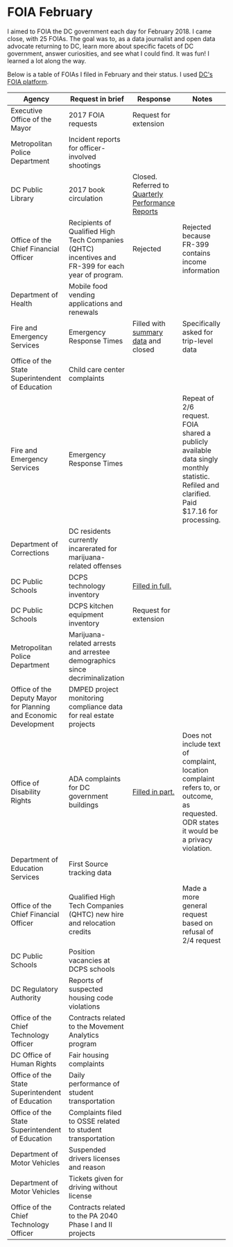 # FOIA February
I aimed to FOIA the DC government each day for February 2018. I came close, with 25 FOIAs. The goal was to, as a data journalist and open data advocate returning to DC, learn more about specific facets of DC government, answer curiosities, and see what I could find. It was fun! I learned a lot along the way.

Below is a table of FOIAs I filed in February and their status. I used [DC's FOIA platform](https://foia-dc.gov/app/palLogin.aspx). 

| Agency                                                           | Request in brief                                                                                   | Response                                                                                                           | Notes                                                                                                                                     |
|------------------------------------------------------------------|----------------------------------------------------------------------------------------------------|--------------------------------------------------------------------------------------------------------------------|-------------------------------------------------------------------------------------------------------------------------------------------|
| Executive Office of the Mayor                                    | 2017 FOIA requests                                                                                 | Request for extension                                                                                              |                                                                                                                                           |
| Metropolitan Police Department                                   | Incident reports for officer-involved shootings                                                    |                                                                                                                    |                                                                                                                                           |
| DC Public Library                                                | 2017 book circulation                                                                              | Closed. Referred to [Quarterly Performance Reports](https://www.dclibrary.org/search/node/Quarterly%20Performance) |                                                                                                                                           |
| Office of the Chief Financial Officer                            | Recipients of Qualified High Tech Companies (QHTC) incentives and FR-399 for each year of program. | Rejected                                                                                                           | Rejected because FR-399 contains income information                                                                                       |
| Department of Health                                             | Mobile food vending applications and renewals                                                      |                                                                                                                    |                                                                                                                                           |
| Fire and Emergency Services                                      | Emergency Response Times                                                                           | Filled with [summary data](https://fems.dc.gov/page/ems-response-time) and closed                                  | Specifically asked for trip-level data                                                                                                    |
| Office of the State Superintendent of Education                  | Child care center complaints                                                                       |                                                                                                                    |                                                                                                                                           |
| Fire and Emergency Services                                      | Emergency Response Times                                                                           |                                                                                                                    | Repeat of 2/6 request. FOIA shared a publicly available data singly monthly statistic. Refiled and clarified. Paid $17.16 for processing. |
| Department of Corrections                                        | DC residents currently incarerated for marijuana-related offenses                                  |                                                                                                                    |                                                                                                                                           |
| DC Public Schools                                                | DCPS technology inventory                                                                          | [Filled in full.](https://github.com/katerabinowitz/FOIA-Requests/tree/master/DCPS_Tech_Inventory)                                                                                                    |                                                                                                                                           |
| DC Public Schools                                                | DCPS kitchen equipment inventory                                                                   | Request for extension                                                                                              |                                                                                                                                           |
| Metropolitan Police Department                                   | Marijuana-related arrests and arrestee demographics since decriminalization                        |                                                                                                                    |                                                                                                                                           |
| Office of the Deputy Mayor for Planning and Economic Development | DMPED project monitoring compliance data for real estate projects                                  |                                                                                                                    |                                                                                                                                           |
| Office of Disability Rights                                      | ADA complaints for DC government buildings                                                         | [Filled in part.](https://github.com/katerabinowitz/FOIA-Requests/tree/master/DC_Govt_ADA_Complaints)                                                                                                    | Does not include text of complaint, location complaint refers to, or outcome, as requested. ODR states it would be a privacy violation.   |
| Department of Education Services                                 | First Source tracking data                                                                         |                                                                                                                    |                                                                                                                                           |
| Office of the Chief Financial Officer                            | Qualified High Tech Companies (QHTC) new hire and relocation credits                               |                                                                                                                    | Made a more general request based on refusal of 2/4 request                                                                               |
| DC Public Schools                                                | Position vacancies at DCPS schools                                                                 |                                                                                                                    |                                                                                                                                           |
| DC Regulatory Authority                                          | Reports of suspected housing code violations                                                       |                                                                                                                    |                                                                                                                                           |
| Office of the Chief Technology Officer                           | Contracts related to the Movement Analytics program                                                |                                                                                                                    |                                                                                                                                           |
| DC Office of Human Rights                                        | Fair housing complaints                                                                            |                                                                                                                    |                                                                                                                                           |
| Office of the State Superintendent of Education                  | Daily performance of student transportation                                                        |                                                                                                                    |                                                                                                                                           |
| Office of the State Superintendent of Education                  | Complaints filed to OSSE related to student transportation                                         |                                                                                                                    |                                                                                                                                           |
| Department of Motor Vehicles                                     | Suspended drivers licenses and reason                                                              |                                                                                                                    |                                                                                                                                           |
| Department of Motor Vehicles                                     | Tickets given for driving without license                                                          |                                                                                                                    |                                                                                                                                           |
| Office of the Chief Technology Officer                           | Contracts related to the PA 2040 Phase I and II projects                                           |                                                                                                                    |                                                                                                                                           |
